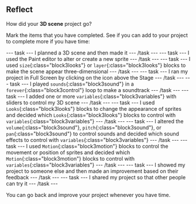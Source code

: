 ## Reflect

How did your **3D scene** project go?  

Mark the items that you have completed. See if you can add to your project to complete more if you have time:

--- task ---
I planned a 3D scene and then made it
--- /task ---
--- task ---
I used the Paint editor to alter or create a new sprite 
--- /task ---
--- task ---
I used `size`{:class="block3looks"} or `layer`{:class="block3looks"} blocks to make the scene appear three-dimensional
--- /task ---
--- task ---
I ran my project in Full Screen by clicking on the icon above the Stage
--- /task ---
--- task ---
I played `sounds`{:class="block3sound"} in a `forever`{:class="block3control"} loop to make a soundtrack
--- /task ---
--- task ---
I added one or more `variables`{:class="block3variables"} with sliders to control my 3D scene
--- /task ---
--- task ---
I used `Looks`{:class="block3looks"} blocks to change the appearance of sprites and decided which `Looks`{:class="block3looks"} blocks to control with `variables`{:class="block3variables"}
--- /task ---
--- task ---
I altered the `volume`{:class="block3sound"}, `pitch`{:class="block3sound"}, or `pan`{:class="block3sound"} to control sounds and decided which sound effects to control with `variables`{:class="block3variables"}
--- /task ---
--- task ---
I used `Motion`{:class="block3motion"} blocks to control the movement or position of sprites and decided which `Motion`{:class="block3motion"} blocks to control with `variables`{:class="block3variables"} 
--- /task ---
--- task ---
I showed my project to someone else and then made an improvement based on their feedback
--- /task ---
--- task ---
I shared my project so that other people can try it
--- /task ---

You can go back and improve your project whenever you have time.
